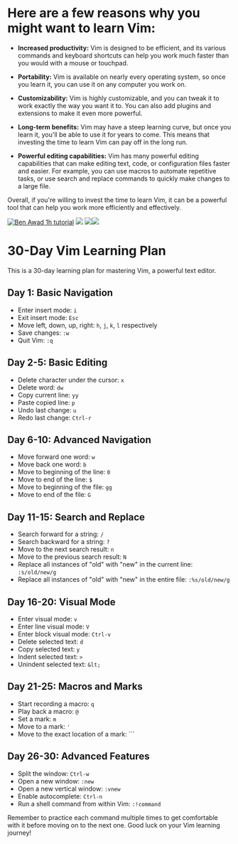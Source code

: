 


# **Here are a few reasons why you might want to learn Vim:**



* **Increased productivity:** Vim is designed to be efficient, and its various commands and keyboard shortcuts can help you work much faster than you would with a mouse or touchpad.

* **Portability:** Vim is available on nearly every operating system, so once you learn it, you can use it on any computer you work on.

* **Customizability:** Vim is highly customizable, and you can tweak it to work exactly the way you want it to. You can also add plugins and extensions to make it even more powerful.

* **Long-term benefits:** Vim may have a steep learning curve, but once you learn it, you'll be able to use it for years to come. This means that investing the time to learn Vim can pay off in the long run.

* **Powerful editing capabilities:** Vim has many powerful editing capabilities that can make editing text, code, or configuration files faster and easier. For example, you can use macros to automate repetitive tasks, or use search and replace commands to quickly make changes to a large file.


Overall, if you're willing to invest the time to learn Vim, it can be a powerful tool that can help you work more efficiently and effectively.


[![Ben Awad 1h tutorial](https://ytcards.demolab.com/?id=IiwGbcd8S7I&ab_channel=BenAwad&lang=en&background_color=%230d1117&title_color=%23ffffff&stats_color=%23dedede&width=250&duration=3874 "Learn Vim ")](https://youtu.be/IiwGbcd8S7I)
[![](https://ytcards.demolab.com/?id=D4YTJ2W5q4Y&ab_channel=ThePrimeagen&lang=en&background_color=%230d1117&title_color=%23ffffff&stats_color=%23dedede&width=250 "")](https://youtu.be/D4YTJ2W5q4Y) [![](https://ytcards.demolab.com/?id=RZ4p-saaQkc&ab_channel=freeCodeCamp.org&lang=en&background_color=%230d1117&title_color=%23ffffff&stats_color=%23dedede&width=250 "")](https://youtu.be/RZ4p-saaQkc)[![](https://ytcards.demolab.com/?id=R2pBWDnfJY8&ab_channel=BenAwad&lang=en&background_color=%230d1117&title_color=%23ffffff&stats_color=%23dedede&width=250 "")](https://youtu.be/R2pBWDnfJY8)


# **30-Day Vim Learning Plan**

This is a 30-day learning plan for mastering Vim, a powerful text editor.


## **Day 1: Basic Navigation**



* Enter insert mode: `i`
* Exit insert mode: `Esc`
* Move left, down, up, right: `h`, `j`, `k`, `l` respectively
* Save changes: `:w`
* Quit Vim: `:q`


## **Day 2-5: Basic Editing**



* Delete character under the cursor: `x`
* Delete word: `dw`
* Copy current line: `yy`
* Paste copied line: `p`
* Undo last change: `u`
* Redo last change: `Ctrl-r`


## **Day 6-10: Advanced Navigation**



* Move forward one word: `w`
* Move back one word: `b`
* Move to beginning of the line: `0`
* Move to end of the line: `$`
* Move to beginning of the file: `gg`
* Move to end of the file: `G`


## **Day 11-15: Search and Replace**



* Search forward for a string: `/`
* Search backward for a string: `?`
* Move to the next search result: `n`
* Move to the previous search result: `N`
* Replace all instances of "old" with "new" in the current line: `:s/old/new/g`
* Replace all instances of "old" with "new" in the entire file: `:%s/old/new/g`


## **Day 16-20: Visual Mode**



* Enter visual mode: `v`
* Enter line visual mode: `V`
* Enter block visual mode: `Ctrl-v`
* Delete selected text: `d`
* Copy selected text: `y`
* Indent selected text: `>`
* Unindent selected text: `&lt;`


## **Day 21-25: Macros and Marks**



* Start recording a macro: `q`
* Play back a macro: `@`
* Set a mark: `m`
* Move to a mark: `'`
* Move to the exact location of a mark: ```


## **Day 26-30: Advanced Features**



* Split the window: `Ctrl-w`
* Open a new window: `:new`
* Open a new vertical window: `:vnew`
* Enable autocomplete: `Ctrl-n`
* Run a shell command from within Vim: `:!command`

Remember to practice each command multiple times to get comfortable with it before moving on to the next one. Good luck on your Vim learning journey!
